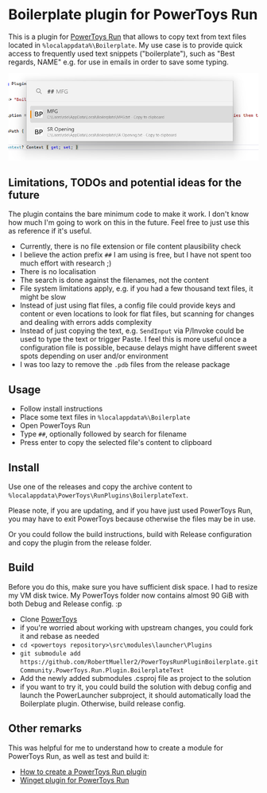 # Boilerplate plugin for PowerToys Run

This is a plugin for [PowerToys Run](https://learn.microsoft.com/windows/powertoys/run) that allows to copy text from text files located in `%localappdata%\Boilerplate`. My use case is to provide quick access to frequently used text snippets ("boilerplate"), such as "Best regards, NAME" e.g. for use in emails in order to save some typing.

![image](/images/Screenshot_2023-12-22_162250.png)

## Limitations, TODOs and potential ideas for the future

The plugin contains the bare minimum code to make it work. I don't know how much I'm going to work on this in the future. Feel free to just use this as reference if it's useful.

- Currently, there is no file extension or file content plausibility check
- I believe the action prefix `##` I am using is free, but I have not spent too much effort with research ;)
- There is no localisation
- The search is done against the filenames, not the content
- File system limitations apply, e.g. if you had a few thousand text files, it might be slow
- Instead of just using flat files, a config file could provide keys and content or even locations to look for flat files, but scanning for changes and dealing with errors adds complexity
- Instead of just copying the text, e.g. `SendInput` via P/Invoke could be used to type the text or trigger Paste. I feel this is more useful once a configuration file is possible, because delays might have different sweet spots depending on user and/or environment
- I was too lazy to remove the `.pdb` files from the release package

## Usage

- Follow install instructions
- Place some text files in `%localappdata%\Boilerplate`
- Open PowerToys Run
- Type `##`, optionally followed by search for filename
- Press enter to copy the selected file's content to clipboard

## Install

Use one of the releases and copy the archive content to `%localappdata\PowerToys\RunPlugins\BoilerplateText`.

Please note, if you are updating, and if you have just used PowerToys Run, you may have to exit PowerToys because otherwise the files may be in use.

Or you could follow the build instructions, build with Release configuration and copy the plugin from the release folder.

## Build

Before you do this, make sure you have sufficient disk space. I had to resize my VM disk twice. My PowerToys folder now contains almost 90 GiB with both Debug and Release config. :p

- Clone [PowerToys](https://github.com/microsoft/PowerToys)
- if you're worried about working with upstream changes, you could fork it and rebase as needed
- `cd <powertoys repository>\src\modules\launcher\Plugins`
- `git submodule add https://github.com/RobertMueller2/PowerToysRunPluginBoilerplate.git Community.PowerToys.Run.Plugin.BoilerplateText`
- Add the newly added submodules .csproj file as project to the solution
- if you want to try it, you could build the solution with debug config and launch the PowerLauncher subproject, it should automatically load the Boilerplate plugin. Otherwise, build release config.

## Other remarks

This was helpful for me to understand how to create a module for PowerToys Run, as well as test and build it:

- [How to create a PowerToys Run plugin](https://senpai.club/how-to-create-a-powertoys-run-plugin/)
- [Winget plugin for PowerToys Run](https://github.com/bostrot/PowerToysRunPluginWinget)

